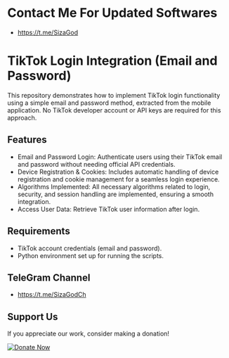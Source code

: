 # Contact Me For Updated Softwares
- https://t.me/SizaGod
# TikTok Login Integration (Email and Password)

This repository demonstrates how to implement TikTok login functionality using a simple email and password method, extracted from the mobile application. No TikTok developer account or API keys are required for this approach.

## Features

- Email and Password Login: Authenticate users using their TikTok email and password without needing official API credentials.
- Device Registration & Cookies: Includes automatic handling of device registration and cookie management for a seamless login experience.
- Algorithms Implemented: All necessary algorithms related to login, security, and session handling are implemented, ensuring a smooth integration.
- Access User Data: Retrieve TikTok user information after login.

## Requirements

- TikTok account credentials (email and password).
- Python environment set up for running the scripts.

## TeleGram Channel

- https://t.me/SizaGodCh
## Support Us

If you appreciate our work, consider making a donation!

[![Donate Now](https://img.shields.io/badge/Donate%20Now-Green?style=for-the-badge&logo=appveyor)](https://oxapay.com/donate/50821180)

